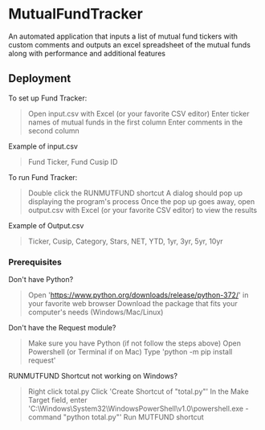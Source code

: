 # MutualFundTracker
An automated application that inputs a list of mutual fund tickers with custom comments and outputs an excel spreadsheet of the mutual funds along with performance and additional features

## Deployment

To set up Fund Tracker:
  > Open input.csv with Excel (or your favorite CSV editor)
  > Enter ticker names of mutual funds in the first column
  > Enter comments in the second column

Example of input.csv
  > Fund Ticker, Fund Cusip ID

To run Fund Tracker:
  > Double click the RUNMUTFUND shortcut
  > A dialog should pop up displaying the program's process
  > Once the pop up goes away, open output.csv with Excel (or your favorite CSV editor) to view the results
  
Example of Output.csv
  > Ticker, Cusip, Category, Stars, NET, YTD, 1yr, 3yr, 5yr, 10yr


### Prerequisites


Don't have Python?
  > Open 'https://www.python.org/downloads/release/python-372/' in your favorite web browser
  > Download the package that fits your computer's needs (Windows/Mac/Linux)

Don't have the Request module?
  > Make sure you have Python (if not follow the steps above)
  > Open Powershell (or Terminal if on Mac)
  > Type 'python -m pip install request'

RUNMUTFUND Shortcut not working on Windows?
  > Right click total.py
  > Click 'Create Shortcut of "total.py"'
  > In the Make Target field, enter 'C:\Windows\System32\WindowsPowerShell\v1.0\powershell.exe -command "python total.py"'
  > Run MUTFUND shortcut